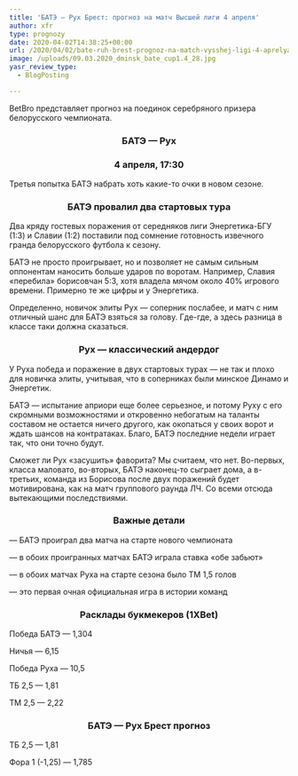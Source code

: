 ```yaml
---
title: 'БАТЭ — Рух Брест: прогноз на матч Высшей лиги 4 апреля'
author: xfr
type: prognozy
date: 2020-04-02T14:38:25+00:00
url: /2020/04/02/bate-ruh-brest-prognoz-na-match-vysshej-ligi-4-aprelya/
image: /uploads/09.03.2020_dminsk_bate_cup1.4_28.jpg
yasr_review_type:
  - BlogPosting

---
```

BetBro представляет прогноз на поединок серебряного призера белорусского чемпионата.

<h3 style="text-align: center">
  БАТЭ &#8212; Рух
</h3>

<h3 style="text-align: center">
  4 апреля, 17:30
</h3>

Третья попытка БАТЭ набрать хоть какие-то очки в новом сезоне.

<h3 style="text-align: center">
  <strong>БАТЭ провалил два стартовых тура</strong>
</h3>

Два кряду гостевых поражения от середняков лиги Энергетика-БГУ (1:3) и Славии (1:2) поставили под сомнение готовность извечного гранда белорусского футбола к сезону.

БАТЭ не просто проигрывает, но и позволяет не самым сильным оппонентам наносить больше ударов по воротам. Например, Славия «перебила» борисовчан 5:3, хотя владела мячом около 40% игрового времени. Примерно те же цифры и у Энергетика.
  
Определенно, новичок элиты Рух &#8212; соперник послабее, и матч с ним отличный шанс для БАТЭ взяться за голову. Где-где, а здесь разница в классе таки должна сказаться.

<h3 style="text-align: center">
  <strong>Рух &#8212; классический андердог</strong>
</h3>

У Руха победа и поражение в двух стартовых турах &#8212; не так и плохо для новичка элиты, учитывая, что в соперниках были минское Динамо и Энергетик.

БАТЭ &#8212; испытание априори еще более серьезное, и потому Руху с его скромными возможностями и откровенно небогатым на таланты составом не остается ничего другого, как окопаться у своих ворот и ждать шансов на контратаках. Благо, БАТЭ последние недели играет так, что они точно будут.

Сможет ли Рух «засушить» фаворита? Мы считаем, что нет. Во-первых, класса маловато, во-вторых, БАТЭ наконец-то сыграет дома, а в-третьих, команда из Борисова после двух поражений будет мотивирована, как на матч группового раунда ЛЧ. Со всеми отсюда вытекающими последствиями.

<h3 style="text-align: center">
  <strong>Важные детали</strong>
</h3>

&#8212; БАТЭ проиграл два матча на старте нового чемпионата

&#8212; в обоих проигранных матчах БАТЭ играла ставка «обе забьют»

&#8212; в обоих матчах Руха на старте сезона было ТМ 1,5 голов

&#8212; это первая очная официальная игра в истории команд

<h3 style="text-align: center">
  <strong>Расклады букмекеров (1XBet)</strong>
</h3>

Победа БАТЭ &#8212; 1,304

Ничья &#8212; 6,15

Победа Руха &#8212; 10,5

ТБ 2,5 &#8212; 1,81

ТМ 2,5 &#8212; 2,22

<h3 style="text-align: center">
  <strong>БАТЭ &#8212; Рух Брест прогноз</strong>
</h3>

ТБ 2,5 &#8212; 1,81

Фора 1 (-1,25) &#8212; 1,785